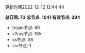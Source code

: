 更新时间2022-12-12 12:44:44

**总订阅: 73**
**总节点: 1041**
**有效节点: 284**
- trojan节点: 60
- v2ray节点: 185
- ss节点: 38
- ssr节点: 1
